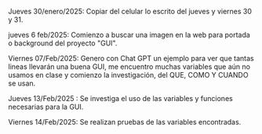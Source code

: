 Jueves 30/enero/2025:  Copiar del celular lo escrito del jueves y viernes 30 y 31.


jueves 6 feb/2025: Comienzo a buscar una imagen en la web para portada o background del proyecto "GUI".


Viernes 07/Feb/2025: Genero con Chat GPT un ejemplo para ver que tantas lineas llevarán una buena GUI, me encuentro muchas variables que aún no usamos en clase y comienzo la investigación, del QUE, COMO Y CUANDO se usan. 

Jueves 13/Feb/2025 : Se investiga el uso de las variables y funciones necesarias para la GUI.

Viernes 14/Feb/2025: Se realizan pruebas de las variables encontradas.